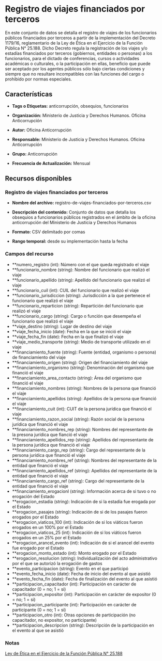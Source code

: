 Registro de viajes financiados por terceros
=============================================

En este conjunto de datos se detalla el registro de viajes de los funcionarios públicos financiados por terceros a partir de la implementación del Decreto 1179/16, reglamentario de la Ley de Ética en el Ejercicio de la Función Pública N° 25.188. 
Dicho Decreto regula la registración de los viajes y/o estadías financiados por terceros (gobiernos, entidades o personas) a los funcionarios, para el dictado de conferencias, cursos o actividades académicas o culturales, o la participación en ellas,  beneficio que puede ser aceptado por los agentes públicos sólo bajo ciertas condiciones y siempre que no resultare incompatibles con las funciones del cargo o prohibido por normas especiales.

Características
---------------

-   **Tags o Etiquetas:** anticorrupción, obsequios, funcionarios

-   **Organización:** Ministerio de Justicia y Derechos Humanos. Oficina Anticorrupción

-   **Autor:** Oficina Anticorrupción

-   **Responsable:** Ministerio de Justicia y Derechos Humanos. Oficina Anticorrupción

-   **Grupo:** Anticorrupción

-   **Frecuencia de Actualización:** Mensual

Recursos disponibles
--------------------

### Registro de viajes financiados por terceros

-   **Nombre del archivo:** registro-de-viajes-financiados-por-terceros.csv

-   **Descripción del contenido:** Conjunto de datos que detalla los obsequios a funcionarios públicos registrados en el ámbito de la oficina anticorrupción del Ministerio de Justicia y Derechos Humanos

-   **Formato:** CSV delimitado por comas

-   **Rango temporal:** desde su implementación hasta la fecha

### Campos del recurso

-   **numero_registro (int): Número con el que queda registrado el viaje
-   **funcionario_nombre (string): Nombre del funcionario que realizó el viaje
-   **funcionario_apellido (string): Apellido del funcionario que realizó el viaje
-   **funcionario_cuil (int): CUIL del funcionario que realizó el viaje
-   **funcionario_jurisdiccion (string): Jurisdicción a la que pertenece el funcionario que realizó el viaje
-   **funcionario_reparticion (string): Repartición del funcionario que realizó el viaje
-   **funcionario_cargo (string): Cargo o función que desempeña el funcionario que realizó el viaje
-   **viaje_destino (string): Lugar de destino del viaje
-   **viaje_fecha_inicio (date): Fecha en la que se inició el viaje
-   **viaje_fecha_fin (date): Fecha en la que finalizó el viaje
-   **viaje_medio_transporte (string): Medio de transporte utilizado en el viaje
-   **financiamiento_fuente (string): Fuente (entidad, organismo o persona) de financiamiento del viaje
-   **financiamiento_origen (string): Origen del financiamiento del viaje
-   **financiamiento_organismo (string): Denominación del organismo que financió el viaje
-   **financiamiento_area_contacto (string): Área del organismo que financió el viaje
-   **financiamiento_nombres (string): Nombres de la persona que financió el viaje
-   **financiamiento_apellidos (string): Apellidos de la persona que financió el viaje
-   **financiamiento_cuit (int): CUIT de la persona jurídica que financió el viaje
-   **financiamiento_razon_social (string): Razón social de la persona jurídica que financió el viaje
-   **financiamiento_nombres_rep (string): Nombres del representante de la presona jurídica que fianció el viaje
-   **financiamiento_apellidos_rep (string): Apellidos del representante de la persona jurídica que financió el viaje
-   **financiamiento_cargo_rep (string): Cargo del representante de la persona jurídica que financió el viaje
-   **financiamiento_nombres_ref (string): Nombres del representante de la entidad que financió el viaje
-   **financiamiento_apellidos_ref (string): Apellidos del representante de la entidad que financió el viaje
-   **financiamiento_cargo_ref (string): Cargo del representante de la entidad que financió el viaje
-   **financiamiento_erogacionl (string): Información acerca de si tuvo o no erogación del Estado
-   **erogacion_estadia (string): Indicación de si la estadía fue erogada por el Estado
-   **erogacion_pasajes (string): Indicación de si de los pasajes fueron erogados por el Estado
-   **erogacion_viaticos_100 (int): Indicación de si los viáticos fueron erogados en un 100% por el Estado
-   **erogacion_viaticos_25 (int): Indicación de si los viáticos fueron erogados en un 25% por el Estado
-   **erogacion_arancel_evento (int): Indicación de si el arancel del evento fue erogado por el Estado
-   **erogacion_monto_estado (int): Monto erogado por el Estado
-   **erogacion_resolucion (string): Individualización del acto administrativo por el que se autorizó la erogación de gastos
-   **evento_participacion (string): Evento en el que participó
-   **evento_fecha_inicio (date): Fecha de inicio del evento al que asistió
-   **evento_fecha_fin (date): Fecha de finalización del evento al que asistió
-   **participacion_capacitador (int): Participación en carácter de capacitador (0 = no; 1 = si)
-   **participacion_expositor (int): Participación en carácter de expositor (0 = no; 1 = si)
-   **participacion_participante (int): Participación en carácter de participante (0 = no; 1 = si)
-   **participacion_otro (int): Otras opciones de participación (no capacitador, no expositor, no participante)
-   **participacion_descripcion (string): Descripción de la participación en el evento al que se asistió 


### Notas

[Ley de Ética en el Ejercicio de la Función Pública N° 25.188](http://www.saij.gob.ar/1179-nacional-reglamentacion-articulo-18-regimen-obsequios-funcionarios-publicos-ley-etica-ejercicio-funcion-publica-25188-dn20160001179-2016-11-18/123456789-0abc-971-1000-6102soterced?q=%28numero-norma%3A1179%20%29%20AND%20titulo%3A%20R%E9gimen%20AND%20titulo%3A%20Obsequios%20AND%20titulo%3A%20Funcionarios%20AND%20titulo%3A%20P%FAblicos&o=0&f=Total%7CTipo%20de%20Documento/Legislaci%F3n/Decreto%7CFecha%7COrganismo%7CPublicaci%F3n%7CTema%7CEstado%20de%20Vigencia%7CAutor%7CJurisdicci%F3n/Nacional&t=2#CT001)

